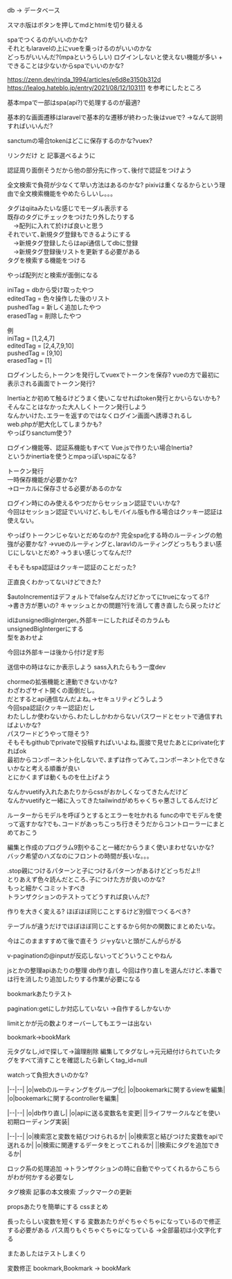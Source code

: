 db -> データベース

スマホ版はボタンを押してmdとhtmlを切り替える

spaでつくるのがいいのかな?  
それともlaravelの上にvueを乗っけるのがいいのかな  
どっちがいいんだ?(mpaというらしい)
ログインしないと使えない機能が多い + できることは少ないからspaでいいのかな?


https://zenn.dev/rinda_1994/articles/e6d8e3150b312d
https://lealog.hateblo.jp/entry/2021/08/12/103111
を参考にしたところ

基本mpaで一部はspa(api?)で処理するのが最適?

基本的な画面遷移はlaravelで基本的な遷移が終わった後はvueで?
->なんて説明すればいいんだ?

sanctumの場合tokenはどこに保存するのかな?vuex?  

リンクだけ と 記事選べるように  

認証周り面倒そうだから他の部分先に作って､後付で認証をつけよう  

全文検索で負荷が少なくて早い方法はあるのかな?
pixivは重くなるからという理由で全文検索機能をやめたらしいし｡｡｡

タグはqiitaみたいな感じでモーダル表示する  
既存のタグにチェックをつけたり外したりする  
&emsp;->配列に入れて於けば良いと思う  
それでいて､新規タグ登録もできるようにする  
&emsp;->新規タグ登録したらはapi通信してdbに登録  
&emsp;->新規タグ登録後リストを更新する必要がある  
タグを検索する機能をつける  

やっぱ配列だと検索が面倒になる

iniTag    = dbから受け取ったやつ  
editedTag = 色々操作した後のリスト  
pushedTag = 新しく追加したやつ  
erasedTag = 削除したやつ  

例  
iniTag    = [1,2,4,7]  
editedTag = [2,4,7,9,10]  
pushedTag = [9,10]  
erasedTag = [1]  

ログインしたら,トークンを発行してvuexでトークンを保存?
vueの方で最初に表示される画面でトークン発行?

Inertiaとか初めて触るけどうまく使いこなせればtoken発行とかいらないかも?
そんなことはなかった大人しくトークン発行しよう  
なんかいけた､エラーを返すのではなくログイン画面へ誘導されるし  
web.phpが肥大化してしまうかも?  
やっぱりsanctum使う?


ログイン機能等、認証系機能もすべて Vue.jsで作りたい場合Inertia?  
というかinertiaを使うとmpaっぽいspaになる?  






トークン発行  
一時保存機能が必要かな?  
->ローカルに保存させる必要があるのかな  


ログイン時にのみ使えるやつだからセッション認証でいいかな?  
今回はセッション認証でいいけど､もしモバイル版も作る場合はクッキー認証は使えない｡  

やっぱりトークンじゃないとだめなのか?
完全spa化する時のルーティングの勉強が必要かな?
->vueのルーティングと､laravlのルーティングどっちもうまい感じにしないとだめ?
->うまい感じってなんだ!?

そもそもspa認証はクッキー認証のことだった?

正直良くわかってないけどできた?

$autoIncrementはデフォルトでfalseなんだけどかってにtrueになってる!?  
->書き方が悪いの?
キャッシュとかの問題?行を消して書き直したら戻ったけど

idはunsignedBigInterger｡外部キーにしたればそのカラムもunsignedBigIntergerにする  
型をあわせよ

今回は外部キーは後から付け足す形

送信中の時はなにか表示しよう
sass入れたらもう一度dev

chormeの拡張機能と連動できないかな?  
わざわざサイト開くの面倒だし｡  
だとするとapi通信なんだよね｡->セキュリティどうしよう  
今回spa認証(クッキー認証)だし  
わたししか使わないから､わたししかわからないパスワードとセットで通信すればよいかな?  
パスワードどうやって隠そう?  
そもそもgithubでprivateで投稿すればいいよね｡面接で見せたあとにprivate化すればok  
最初からコンポーネント化しないで､まずは作ってみて｡コンポーネント化できないかなと考える順番が良い  
とにかくまずは動くものを仕上げよう  


なんかvuetify入れたあたりからcssがおかしくなってきたんだけど  
なんかvuetifyと一緒に入ってきたtailwindがめちゃくちゃ悪さしてるんだけど  

ルーターからモデルを呼ぼうとするとエラーを吐かれる 
funcの中でモデルを使って返すかな?でも､コードがあっちこっち行きそうだからコントローラーにまとめておこう

編集と作成のプログラム9割やること一緒だからうまく使いまわせないかな?  
バック希望のハズなのにフロントの時間が長いな｡｡｡

.stop親につけるパターンと子につけるパターンがあるけどどっちだよ!!  
とりあえず色々読んだところ､子につけた方が良いのかな?  
もっと細かくコミットすべき  
トランザクションのテストってどうすれば良いんだ?  

作りを大きく変える?
ほぼほぼ同じことするけど別個でつくるべき?

テーブルが違うだけでほぼほぼ同じことするから何かの関数にまとめたいな｡

今はこのまますすめて後で直そう
ジャyないと頭がこんがらがる

v-paginationの@inputが反応しないってどういうことやねん

jsとかの整理apiあたりの整理
db作り直し
今回は作り直しを選んだけど､本番では行を消したり追加したりする作業が必要になる

bookmarkあたりテスト

pagination:getにしか対応していない
->自作するしかないか

limitとかが元の数よりオーバーしてもエラーは出ない

bookmark->bookMark

元タグなし,idで探して->論理削除
編集してタグなし->元元紐付けられていたタグをすべて消すことを確認したら新しくtag_id=null

watchって負担大きいのかな?

|--|--|
|o|webのルーティングをグループ化|
|o|bookemarkに関するviewを編集|
|o|bookemarkに関するcontrollerを編集|

|--|--|
|o|db作り直し|
|o|apiに送る変数名を変更|
||ライフサークルなどを使い初期ローディング実装|

|--|--|
|o|検索窓と変数を結びつけられるか|
|o|検索窓と結びつけた変数をapiで送れるか|
|o|検索に関連するデータをとってこれるか|
||検索にタグを追加できるか|

ロック系の処理追加
->トランザクションの時に自動でやってくれるからこちらがわが何かする必要なし


タグ検索
記事の本文検索
ブックマークの更新

propsあたりを簡単にする
cssまとめ

長ったらしい変数を短くする
変数あたりがぐちゃぐちゃになっているので修正する必要がある
パス周りもぐちゃぐちゃになっている
->全部最初は小文字化する

またあしたはテストしまくり

変数修正
bookmark,Bookmark -> bookMark
